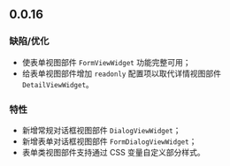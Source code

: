 ## 0.0.16

### 缺陷/优化

- 使表单视图部件 `FormViewWidget` 功能完整可用；
- 给表单视图部件增加 `readonly` 配置项以取代详情视图部件 `DetailViewWidget`。

### 特性

- 新增常规对话框视图部件 `DialogViewWidget`；
- 新增表单对话框视图部件 `FormDialogViewWidget`；
- 表单类视图部件支持通过 CSS 变量自定义部分样式。
